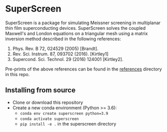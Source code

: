 # SuperScreen

SuperScreen is a package for simulating Meissner screening in multiplanar thin film
superconducting devices. SuperScreen solves the coupled Maxwell's and London equations
on a triangular mesh using a matrix inversion method described in the following references:

1. Phys. Rev. B 72, 024529 (2005) [Brandt].
2. Rev. Sci. Instrum. 87, 093702 (2016). [Kirtley1]
3. Supercond. Sci. Technol. 29 (2016) 124001 [Kirtley2].

Pre-prints of the above references can be found in the [references](docs/references) directory
in this repo.

## Installing from source

- Clone or download this repository
- Create a new conda environment (Python >= 3.6):
    - `conda env create superscreen python=3.9`
    - `conda activate superscreen`
    - `pip install -e .` in the superscreen directory
